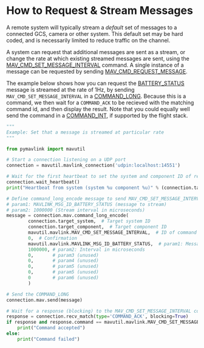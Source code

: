 # How to Request & Stream Messages

A remote system will typically stream a _default_ set of messages to a connected GCS, camera or other system.
This default set may be hard coded, and is necessarily limited to reduce traffic on the channel.

A system can request that additional messages are sent as a stream, or change the rate at which existing streamed messages are sent, using the [MAV_CMD_SET_MESSAGE_INTERVAL](../messages/common.md#MAV_CMD_SET_MESSAGE_INTERVAL) command.
A single instance of a message can be requested by sending [MAV_CMD_REQUEST_MESSAGE](../messages/common.md#MAV_CMD_REQUEST_MESSAGE).

The example below shows how you can request the [BATTERY_STATUS](../messages/common.md#BATTERY_STATUS) message is streamed at the rate of 1Hz, by sending `MAV_CMD_SET_MESSAGE_INTERVAL` in a [COMMAND_LONG](../messages/common.md#COMMAND_LONG).
Because this is a command, we then wait for a `COMMAND_ACK` to be recieved with the matching command id, and then display the result.
Note that you could equally well send the command in a [COMMAND_INT](../messages/common.md#COMMAND_INT), if supported by the flight stack.

```python
"""
Example: Set that a message is streamed at particular rate
"""

from pymavlink import mavutil

# Start a connection listening on a UDP port
connection = mavutil.mavlink_connection('udpin:localhost:14551')

# Wait for the first heartbeat to set the system and component ID of remote system for the link
connection.wait_heartbeat()
print("Heartbeat from system (system %u component %u)" % (connection.target_system, connection.target_component))

# Define command_long_encode message to send MAV_CMD_SET_MESSAGE_INTERVAL command
# param1: MAVLINK_MSG_ID_BATTERY_STATUS (message to stream)
# param2: 1000000 (Stream interval in microseconds)
message = connection.mav.command_long_encode(
        connection.target_system,  # Target system ID
        connection.target_component,  # Target component ID
        mavutil.mavlink.MAV_CMD_SET_MESSAGE_INTERVAL,  # ID of command to send
        0,  # Confirmation
        mavutil.mavlink.MAVLINK_MSG_ID_BATTERY_STATUS,  # param1: Message ID to be streamed
        1000000, # param2: Interval in microseconds
        0,       # param3 (unused)
        0,       # param4 (unused)
        0,       # param5 (unused)
        0,       # param5 (unused)
        0        # param6 (unused)
        )

# Send the COMMAND_LONG
connection.mav.send(message)

# Wait for a response (blocking) to the MAV_CMD_SET_MESSAGE_INTERVAL command and print result
response = connection.recv_match(type='COMMAND_ACK', blocking=True)
if response and response.command == mavutil.mavlink.MAV_CMD_SET_MESSAGE_INTERVAL and response.result == mavutil.mavlink.MAV_RESULT_ACCEPTED:
    print("Command accepted")
else:
    print("Command failed")
```
